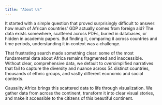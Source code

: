 ```yaml
---
title: "About Us"
---
```


It started with a simple question that proved surprisingly difficult to answer: how much of African countries' GDP actually comes from foreign aid? The data exists somewhere, scattered across PDFs, buried in databases, or hidden in academic papers. But finding it, comparing it across countries and time periods, understanding it in context was a challenge.

That frustrating search made something clear: some of the most fundamental data about Africa remains fragmented and inaccessible. Without clear, comprehensive data, we default to oversimplified narratives that fail to capture the diversity and nuance across 54 distinct countries, thousands of ethnic groups, and vastly different economic and social contexts.

Causality.Africa brings this scattered data to life through visualization. We gather data from across the continent, transform it into clear visual stories, and make it accessible to the citizens of this beautiful continent.
